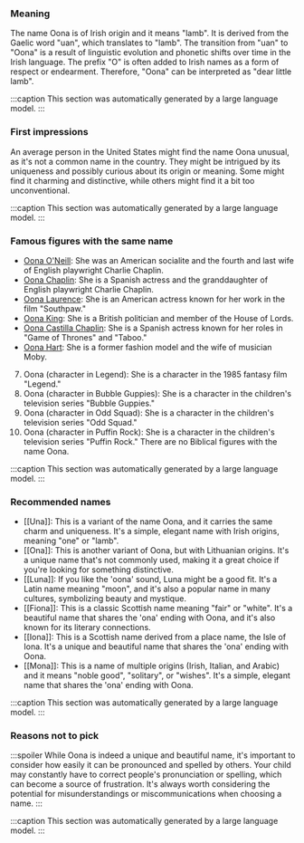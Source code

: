 ### Meaning
The name Oona is of Irish origin and it means "lamb". It is derived from the Gaelic word "uan", which translates to "lamb". The transition from "uan" to "Oona" is a result of linguistic evolution and phonetic shifts over time in the Irish language. The prefix "O" is often added to Irish names as a form of respect or endearment. Therefore, "Oona" can be interpreted as "dear little lamb".

:::caption
This section was automatically generated by a large language model.
:::

### First impressions
An average person in the United States might find the name Oona unusual, as it's not a common name in the country. They might be intrigued by its uniqueness and possibly curious about its origin or meaning. Some might find it charming and distinctive, while others might find it a bit too unconventional.

:::caption
This section was automatically generated by a large language model.
:::

### Famous figures with the same name
- [Oona O'Neill](https://en.wikipedia.org/wiki/Oona_O'Neill): She was an American socialite and the fourth and last wife of English playwright Charlie Chaplin.
- [Oona Chaplin](https://en.wikipedia.org/wiki/Oona_Chaplin): She is a Spanish actress and the granddaughter of English playwright Charlie Chaplin.
- [Oona Laurence](https://en.wikipedia.org/wiki/Oona_Laurence): She is an American actress known for her work in the film "Southpaw."
- [Oona King](https://en.wikipedia.org/wiki/Oona_King): She is a British politician and member of the House of Lords.
- [Oona Castilla Chaplin](https://en.wikipedia.org/wiki/Oona_Castilla_Chaplin): She is a Spanish actress known for her roles in "Game of Thrones" and "Taboo."
- [Oona Hart](https://en.wikipedia.org/wiki/Oona_Hart): She is a former fashion model and the wife of musician Moby.
7. Oona (character in Legend): She is a character in the 1985 fantasy film "Legend."
8. Oona (character in Bubble Guppies): She is a character in the children's television series "Bubble Guppies."
9. Oona (character in Odd Squad): She is a character in the children's television series "Odd Squad."
10. Oona (character in Puffin Rock): She is a character in the children's television series "Puffin Rock."
There are no Biblical figures with the name Oona.

:::caption
This section was automatically generated by a large language model.
:::

### Recommended names
- [[Una]]: This is a variant of the name Oona, and it carries the same charm and uniqueness. It's a simple, elegant name with Irish origins, meaning "one" or "lamb".
- [[Ona]]: This is another variant of Oona, but with Lithuanian origins. It's a unique name that's not commonly used, making it a great choice if you're looking for something distinctive.
- [[Luna]]: If you like the 'oona' sound, Luna might be a good fit. It's a Latin name meaning "moon", and it's also a popular name in many cultures, symbolizing beauty and mystique.
- [[Fiona]]: This is a classic Scottish name meaning "fair" or "white". It's a beautiful name that shares the 'ona' ending with Oona, and it's also known for its literary connections.
- [[Iona]]: This is a Scottish name derived from a place name, the Isle of Iona. It's a unique and beautiful name that shares the 'ona' ending with Oona.
- [[Mona]]: This is a name of multiple origins (Irish, Italian, and Arabic) and it means "noble good", "solitary", or "wishes". It's a simple, elegant name that shares the 'ona' ending with Oona.

:::caption
This section was automatically generated by a large language model.
:::

### Reasons not to pick
:::spoiler
While Oona is indeed a unique and beautiful name, it's important to consider how easily it can be pronounced and spelled by others. Your child may constantly have to correct people's pronunciation or spelling, which can become a source of frustration. It's always worth considering the potential for misunderstandings or miscommunications when choosing a name.
:::

:::caption
This section was automatically generated by a large language model.
:::